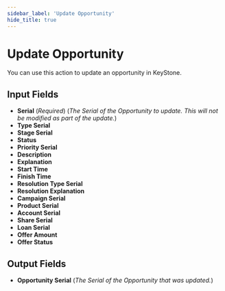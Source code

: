 ```yaml
---
sidebar_label: 'Update Opportunity'
hide_title: true
---
```


# Update Opportunity

You can use this action to update an opportunity in KeyStone.

## Input Fields

- **Serial** (*Required*) (*The Serial of the Opportunity to update. This will not be modified as part of the update.*)
- **Type Serial**
- **Stage Serial**
- **Status**
- **Priority Serial**
- **Description**
- **Explanation**
- **Start Time**
- **Finish Time**
- **Resolution Type Serial**
- **Resolution Explanation**
- **Campaign Serial**
- **Product Serial**
- **Account Serial**
- **Share Serial**
- **Loan Serial**
- **Offer Amount**
- **Offer Status**

## Output Fields

- **Opportunity Serial** (*The Serial of the Opportunity that was updated.*)
